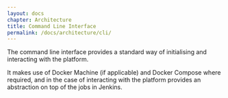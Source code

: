 ```yaml
---
layout: docs
chapter: Architecture
title: Command Line Interface 
permalink: /docs/architecture/cli/
---
```


The command line interface provides a standard way of initialising and interacting with the platform.

It makes use of Docker Machine (if applicable) and Docker Compose where required, and in the case of interacting with the platform provides an abstraction on top of the jobs in Jenkins.
